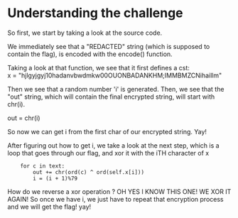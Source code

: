 # Understanding the challenge

So first, we start by taking a look at the source code.

We immediately see that a "REDACTED" string (which is supposed to contain the flag), is encoded with the encode() function.

Taking a look at that function, we see that it first defines a cst:    
x = "hjlgyjgyj10hadanvbwdmkw00OUONBADANKHM;IMMBMZCNihaillm"

Then we see that a random number 'i' is generated. Then, we see that the "out" string, which will contain the final encrypted string, will start with chr(i).

out = chr(i)

So now we can get i from the first char of our encrypted string. Yay!

After figuring out how to get i, we take a look at the next step, which is a loop that goes through our flag, and xor it with the iTH character of x

        for c in text:
            out += chr(ord(c) ^ ord(self.x[i]))
            i = (i + 1)%79   
            
How do we reverse a xor operation ? OH YES I KNOW THIS ONE! WE XOR IT AGAIN!
So once we have i, we just have to repeat that encryption process and we will get the flag! yay!
